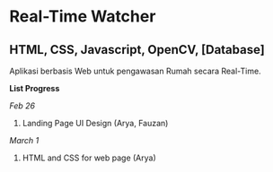 # Real-Time Watcher

## HTML, CSS, Javascript, OpenCV, [Database]

Aplikasi berbasis Web untuk pengawasan Rumah secara Real-Time.

**List Progress**

_Feb 26_

1. Landing Page UI Design (Arya, Fauzan)

_March 1_

1. HTML and CSS for web page (Arya)
